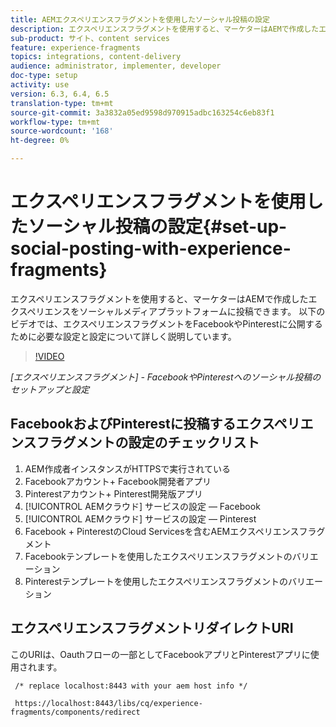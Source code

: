 ```yaml
---
title: AEMエクスペリエンスフラグメントを使用したソーシャル投稿の設定
description: エクスペリエンスフラグメントを使用すると、マーケターはAEMで作成したエクスペリエンスをソーシャルメディアプラットフォームに投稿できます。 以下のビデオでは、エクスペリエンスフラグメントをFacebookやPinterestに公開するために必要な設定と設定について詳しく説明しています。
sub-product: サイト、content services
feature: experience-fragments
topics: integrations, content-delivery
audience: administrator, implementer, developer
doc-type: setup
activity: use
version: 6.3, 6.4, 6.5
translation-type: tm+mt
source-git-commit: 3a3832a05ed9598d970915adbc163254c6eb83f1
workflow-type: tm+mt
source-wordcount: '168'
ht-degree: 0%

---
```



# エクスペリエンスフラグメントを使用したソーシャル投稿の設定{#set-up-social-posting-with-experience-fragments}

エクスペリエンスフラグメントを使用すると、マーケターはAEMで作成したエクスペリエンスをソーシャルメディアプラットフォームに投稿できます。 以下のビデオでは、エクスペリエンスフラグメントをFacebookやPinterestに公開するために必要な設定と設定について詳しく説明しています。

>[!VIDEO](https://video.tv.adobe.com/v/20592/?quality=9&learn=on)

*[エクスペリエンスフラグメント] - FacebookやPinterestへのソーシャル投稿のセットアップと設定*

## FacebookおよびPinterestに投稿するエクスペリエンスフラグメントの設定のチェックリスト

1. AEM作成者インスタンスがHTTPSで実行されている
2. Facebookアカウント+ Facebook開発者アプリ
3. Pinterestアカウント+ Pinterest開発版アプリ
4. [!UICONTROL AEMクラウド] サービスの設定 — Facebook
5. [!UICONTROL AEMクラウド] サービスの設定 — Pinterest
6. Facebook + PinterestのCloud Servicesを含むAEMエクスペリエンスフラグメント
7. Facebookテンプレートを使用したエクスペリエンスフラグメントのバリエーション
8. Pinterestテンプレートを使用したエクスペリエンスフラグメントのバリエーション

## エクスペリエンスフラグメントリダイレクトURI

このURIは、Oauthフローの一部としてFacebookアプリとPinterestアプリに使用されます。

```plain
 /* replace localhost:8443 with your aem host info */

 https://localhost:8443/libs/cq/experience-fragments/components/redirect
```

